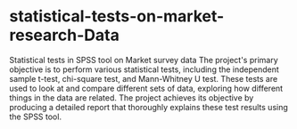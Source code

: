 # statistical-tests-on-market-research-Data
Statistical tests in SPSS tool on Market survey data
The project's primary objective is to perform various statistical tests, including the independent sample t-test, chi-square test, and Mann-Whitney U test. 
These tests are used to look at and compare different sets of data, exploring how different things in the data are related. 
The project achieves its objective by producing a detailed report that thoroughly explains these test results using the SPSS tool.
